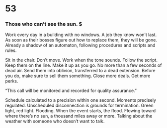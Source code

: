 # 53

### Those who can’t see the sun. $

Work every day in a building with no windows. A job they know won’t last. As soon as their bosses figure out how to replace them, they will be gone. Already a shadow of an automaton, following procedures and scripts and rules. 

Sit in the chair. Don’t move. Work when the tone sounds. Follow the script. Keep them on the line. Make it up as you go. No more than a few seconds of dead air. Send them into oblivion, transferred to a dead extension.  Before you do, make sure to sell them something. Close more deals. Get more perks.

“This call will be monitored and recorded for quality assurance.”

Schedule calculated to a precision within one second. Moments precisely regulated. Unscheduled disconnection is grounds for termination. Green light, red light. Flooding. When the event starts, the flood. Flowing toward where there’s no sun, a thousand miles away or more. Talking about the weather with someone who doesn’t want to talk.